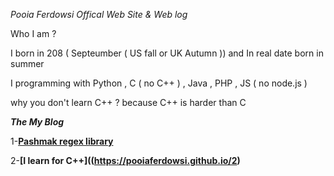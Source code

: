 *Pooia Ferdowsi Offical Web Site & Web log*

Who I am ?

I born in 208 ( Septeumber ( US fall or UK Autumn )) and In real date born in summer 

I programming with Python , C ( no C++ ) , Java , PHP , JS ( no node.js )

why you don't learn C++ ? because C++ is harder than C 

***The My Blog***

1-**[Pashmak regex library](https://pooiaferdowsi.github.io/1)**

2-**[I learn for C++]((https://pooiaferdowsi.github.io/2)**
